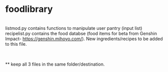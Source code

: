 # foodlibrary

<br>listmod.py contains functions to manipulate user pantry (input list)
<br>recipelist.py contains the food databse (food items for beta from Genshin Impact- https://genshin.mihoyo.com/). New ingredients/recipes to be added to this file.

<br><br>** keep all 3 files in the same folder/destination.
